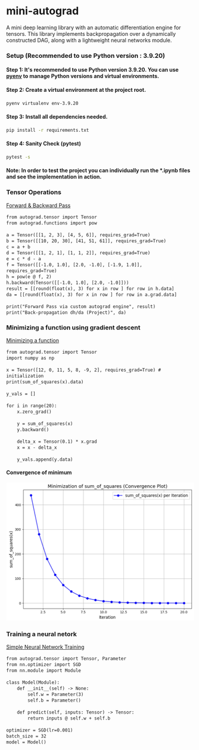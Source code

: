 # mini-autograd
A mini deep learning library with an automatic differentiation engine for tensors. This library implements backpropagation over a dynamically constructed DAG, along with a lightweight neural networks module.

### Setup (Recommended to use Python version : 3.9.20)
#### Step 1: It's recommended to use Python version 3.9.20. You can use [pyenv](https://github.com/pyenv/pyenv) to manage Python versions and virtual environments.

#### Step 2: Create a virtual environment at the project root.
```bash
pyenv virtualenv env-3.9.20
```

#### Step 3: Install all dependencies needed.
```bash
pip install -r requirements.txt
```

#### Step 4: Sanity Check (pytest)
```bash
pytest -s
```

#### Note: In order to test the project you can individually run the *.ipynb files and see the implementation in action.

### Tensor Operations
[Forward & Backward Pass](https://github.com/sagnikpal10/mini-autograd/blob/main/tensor-operations.ipynb)
```python3
from autograd.tensor import Tensor
from autograd.functions import pow

a = Tensor([[1, 2, 3], [4, 5, 6]], requires_grad=True)
b = Tensor([[10, 20, 30], [41, 51, 61]], requires_grad=True)
c = a + b
d = Tensor([[1, 2, 1], [1, 1, 2]], requires_grad=True)
e = c * d - a
f = Tensor([[-1.0, 1.0], [2.0, -1.0], [-1.9, 1.0]], requires_grad=True)
h = pow(e @ f, 2)
h.backward(Tensor([[-1.0, 1.0], [2.0, -1.0]]))
result = [[round(float(x), 3) for x in row ] for row in h.data]
da = [[round(float(x), 3) for x in row ] for row in a.grad.data]

print("Forward Pass via custom autograd engine", result)
print("Back-propagation dh/da (Project)", da)

```

### Minimizing a function using gradient descent
[Minimizing a function](https://github.com/sagnikpal10/mini-autograd/blob/main/minimize-function.ipynb)
```python3
from autograd.tensor import Tensor
import numpy as np

x = Tensor([12, 0, 11, 5, 8, -9, 2], requires_grad=True) # initialization
print(sum_of_squares(x).data)

y_vals = []

for i in range(20):
    x.zero_grad()

    y = sum_of_squares(x)
    y.backward()

    delta_x = Tensor(0.1) * x.grad
    x = x - delta_x

    y_vals.append(y.data)
```

#### Convergence of minimum
<img src="./images/minimizing-a-function.png" alt="Minimization of sum_of_squares (Convergence Plot)" width="650"/>

### Training a neural netork
[Simple Neural Network Training](https://github.com/sagnikpal10/mini-autograd/blob/main/neural-network-demo.ipynb)
```python3
from autograd.tensor import Tensor, Parameter
from nn.optimizer import SGD
from nn.module import Module

class Model(Module):
    def __init__(self) -> None:
        self.w = Parameter(3)
        self.b = Parameter()

    def predict(self, inputs: Tensor) -> Tensor:
        return inputs @ self.w + self.b

optimizer = SGD(lr=0.001)
batch_size = 32
model = Model()
```
